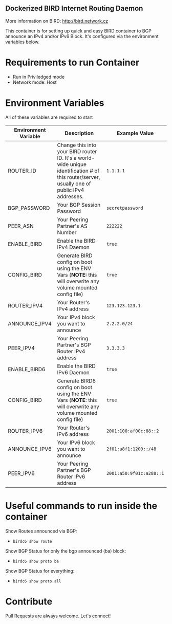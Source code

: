 ## Dockerized BIRD Internet Routing Daemon

More information on BIRD: http://bird.network.cz

This container is for setting up quick and easy BIRD container to BGP announce an IPv4 and/or IPv6 Block.
It's configured via the environment variables below.

# Requirements to run Container
- Run in Priviledged mode
- Network mode: Host

# Environment Variables

All of these variables are required to start 

| Environment Variable | Description | Example Value |
|----------------------|-------------|---------------|
| ROUTER_ID | Change this into your BIRD router ID. It's a world-wide unique identification # of this router/server, usually one of public IPv4 addresses. | `1.1.1.1` |
| BGP_PASSWORD | Your BGP Session Password | `secretpassword` |
| PEER_ASN | Your Peering Partner's AS Number | `222222` |
| ENABLE_BIRD | Enable the BIRD IPv4 Daemon | `true` |
| CONFIG_BIRD | Generate BIRD config on boot using the ENV Vars (**NOTE:** this will overwrite any volume mounted config file) | `true` |
| ROUTER_IPV4 | Your Router's IPv4 address | `123.123.123.1` |
| ANNOUNCE_IPV4 | Your IPv4 block you want to announce  | `2.2.2.0/24` |
| PEER_IPV4 | Your Peering Partner's BGP Router IPv4 address |  `3.3.3.3` |
| ENABLE_BIRD6 | Enable the BIRD IPv6 Daemon | `true` |
| CONFIG_BIRD | Generate BIRD6 config on boot using the ENV Vars (**NOTE**: this will overwrite any volume mounted config file) | `true` |
| ROUTER_IPV6 | Your Router's IPv6 address | `2001:100:af00c:88::2` |
| ANNOUNCE_IPV6 | Your IPv6 block you want to announce  | `2f01:a8f1:1200::/48` |
| PEER_IPV6 | Your Peering Partner's BGP Router IPv6 address |  `2001:a50:9f01c:a288::1` |

# Useful commands to run inside the container

Show Routes announced via BGP:
- `birdc6 show route`

Show BGP Status for only the bgp announced (ba) block:
- `birdc6 show proto ba`

Show BGP Status for everything:
- `birdc6 show proto all`

# Contribute

Pull Requests are always welcome. Let's connect!
